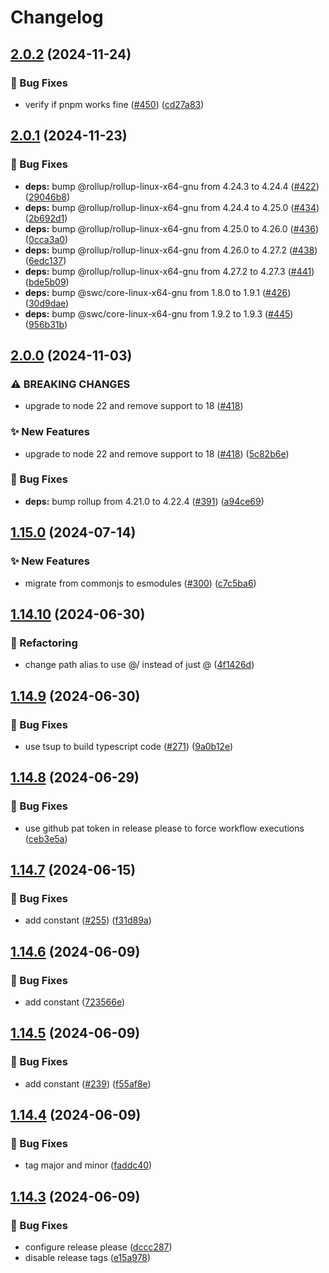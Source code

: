 # Changelog

## [2.0.2](https://github.com/AlbertHernandez/typescript-library-template/compare/v2.0.1...v2.0.2) (2024-11-24)


### 🐛 Bug Fixes

* verify if pnpm works fine ([#450](https://github.com/AlbertHernandez/typescript-library-template/issues/450)) ([cd27a83](https://github.com/AlbertHernandez/typescript-library-template/commit/cd27a832bcd6f60ac1dded78c35dbe9aaac49514))

## [2.0.1](https://github.com/AlbertHernandez/typescript-library-template/compare/v2.0.0...v2.0.1) (2024-11-23)


### 🐛 Bug Fixes

* **deps:** bump @rollup/rollup-linux-x64-gnu from 4.24.3 to 4.24.4 ([#422](https://github.com/AlbertHernandez/typescript-library-template/issues/422)) ([29046b8](https://github.com/AlbertHernandez/typescript-library-template/commit/29046b87a067754b6e262af66d330f7000011c36))
* **deps:** bump @rollup/rollup-linux-x64-gnu from 4.24.4 to 4.25.0 ([#434](https://github.com/AlbertHernandez/typescript-library-template/issues/434)) ([2b692d1](https://github.com/AlbertHernandez/typescript-library-template/commit/2b692d1ef182711266fe6e094fc6b11f6a8d35b8))
* **deps:** bump @rollup/rollup-linux-x64-gnu from 4.25.0 to 4.26.0 ([#436](https://github.com/AlbertHernandez/typescript-library-template/issues/436)) ([0cca3a0](https://github.com/AlbertHernandez/typescript-library-template/commit/0cca3a00fd2312a12dc50f7d5d61c179909353e1))
* **deps:** bump @rollup/rollup-linux-x64-gnu from 4.26.0 to 4.27.2 ([#438](https://github.com/AlbertHernandez/typescript-library-template/issues/438)) ([6edc137](https://github.com/AlbertHernandez/typescript-library-template/commit/6edc1378fef9efd6f349181e0e9fd90142725adb))
* **deps:** bump @rollup/rollup-linux-x64-gnu from 4.27.2 to 4.27.3 ([#441](https://github.com/AlbertHernandez/typescript-library-template/issues/441)) ([bde5b09](https://github.com/AlbertHernandez/typescript-library-template/commit/bde5b0974d7beba9866fb8dd8f6952065a970b19))
* **deps:** bump @swc/core-linux-x64-gnu from 1.8.0 to 1.9.1 ([#426](https://github.com/AlbertHernandez/typescript-library-template/issues/426)) ([30d9dae](https://github.com/AlbertHernandez/typescript-library-template/commit/30d9dae74beb2155748844434d8f9398739cf25e))
* **deps:** bump @swc/core-linux-x64-gnu from 1.9.2 to 1.9.3 ([#445](https://github.com/AlbertHernandez/typescript-library-template/issues/445)) ([956b31b](https://github.com/AlbertHernandez/typescript-library-template/commit/956b31b80e7cfade048a4ebe62637b0ad8c61e82))

## [2.0.0](https://github.com/AlbertHernandez/typescript-library-template/compare/v1.15.0...v2.0.0) (2024-11-03)


### ⚠ BREAKING CHANGES

* upgrade to node 22 and remove support to 18 ([#418](https://github.com/AlbertHernandez/typescript-library-template/issues/418))

### ✨ New Features

* upgrade to node 22 and remove support to 18 ([#418](https://github.com/AlbertHernandez/typescript-library-template/issues/418)) ([5c82b6e](https://github.com/AlbertHernandez/typescript-library-template/commit/5c82b6ec2cd9f3092f971d2b70b56b74961ff584))


### 🐛 Bug Fixes

* **deps:** bump rollup from 4.21.0 to 4.22.4 ([#391](https://github.com/AlbertHernandez/typescript-library-template/issues/391)) ([a94ce69](https://github.com/AlbertHernandez/typescript-library-template/commit/a94ce69c5f1a992a153d1b0fe235d5e5e6947aaa))

## [1.15.0](https://github.com/AlbertHernandez/typescript-library-template/compare/v1.14.10...v1.15.0) (2024-07-14)


### ✨ New Features

* migrate from commonjs to esmodules ([#300](https://github.com/AlbertHernandez/typescript-library-template/issues/300)) ([c7c5ba6](https://github.com/AlbertHernandez/typescript-library-template/commit/c7c5ba602c77524d4fa84867b8312cb193b35a6b))

## [1.14.10](https://github.com/AlbertHernandez/typescript-library-template/compare/v1.14.9...v1.14.10) (2024-06-30)


### 🔄 Refactoring

* change path alias to use @/ instead of just @ ([4f1426d](https://github.com/AlbertHernandez/typescript-library-template/commit/4f1426d4b1d3d1b7a05d67b7a9bd7af76230be24))

## [1.14.9](https://github.com/AlbertHernandez/typescript-library-template/compare/v1.14.8...v1.14.9) (2024-06-30)


### 🐛 Bug Fixes

* use tsup to build typescript code ([#271](https://github.com/AlbertHernandez/typescript-library-template/issues/271)) ([9a0b12e](https://github.com/AlbertHernandez/typescript-library-template/commit/9a0b12eeb4d033dada4598c3bf32a0acdc6d0765))

## [1.14.8](https://github.com/AlbertHernandez/typescript-library-template/compare/v1.14.7...v1.14.8) (2024-06-29)


### 🐛 Bug Fixes

* use github pat token in release please to force workflow executions ([ceb3e5a](https://github.com/AlbertHernandez/typescript-library-template/commit/ceb3e5a0075e98e0eccaf9dc1c394edcc60ff1ae))

## [1.14.7](https://github.com/AlbertHernandez/typescript-library-template/compare/v1.14.6...v1.14.7) (2024-06-15)


### 🐛 Bug Fixes

* add constant ([#255](https://github.com/AlbertHernandez/typescript-library-template/issues/255)) ([f31d89a](https://github.com/AlbertHernandez/typescript-library-template/commit/f31d89a49598d2bc3c7380321c2974b51e73b363))

## [1.14.6](https://github.com/AlbertHernandez/typescript-library-template/compare/v1.14.5...v1.14.6) (2024-06-09)


### 🐛 Bug Fixes

* add constant ([723566e](https://github.com/AlbertHernandez/typescript-library-template/commit/723566e252312e949fe7a90e5872c2baf9a0f813))

## [1.14.5](https://github.com/AlbertHernandez/typescript-library-template/compare/v1.14.4...v1.14.5) (2024-06-09)


### 🐛 Bug Fixes

* add constant ([#239](https://github.com/AlbertHernandez/typescript-library-template/issues/239)) ([f55af8e](https://github.com/AlbertHernandez/typescript-library-template/commit/f55af8ec83e6fe9ec10c9662346949f72c97e2aa))

## [1.14.4](https://github.com/AlbertHernandez/typescript-library-template/compare/v1.14.3...v1.14.4) (2024-06-09)


### 🐛 Bug Fixes

* tag major and minor ([faddc40](https://github.com/AlbertHernandez/typescript-library-template/commit/faddc404fc63b1050c2b5cc16dc102311a35f2a7))

## [1.14.3](https://github.com/AlbertHernandez/typescript-library-template/compare/v1.14.2...v1.14.3) (2024-06-09)


### 🐛 Bug Fixes

* configure release please ([dccc287](https://github.com/AlbertHernandez/typescript-library-template/commit/dccc28782615f79da4abc0d708fa31ae4375e6b1))
* disable release tags ([e15a978](https://github.com/AlbertHernandez/typescript-library-template/commit/e15a978a600b340e9af3523dfd53640446b8c335))
